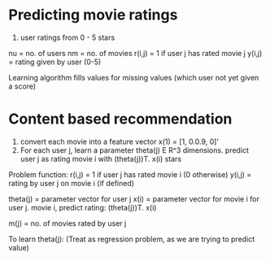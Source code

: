 
# Predicting movie ratings
1. user ratings from 0 - 5 stars

nu = no. of users
nm = no. of movies
r(i,j) = 1 if user j has rated movie j
y(i,j) = rating given by user (0-5)

Learning algorithm fills values for missing values (which user not yet given a score)

# Content based recommendation
1. convert each movie into a feature vector x(1) = [1, 0.0.9, 0]'
2. For each user j, learn a parameter theta(j) E R^3 dimensions.  predict user j as rating movie i with (theta(j))T. x(i) stars

Problem function:
r(i,j) = 1 if user j has rated movie i (0 otherwise)
y(i,j) = rating by user j on movie i (if defined)

theta(j) = parameter vector for user j
x(i) = parameter vector for movie i
for user j. movie i, predict rating: (theta(j))T. x(i)

m(j) = no. of movies rated by user j

To learn theta(j): 
(Treat as regression problem, as we are trying to predict value)


